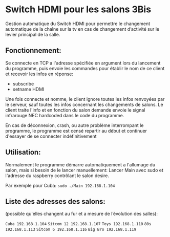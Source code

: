 # Switch HDMI pour les salons 3Bis

Gestion automatique du Switch HDMI pour permettre le changement automatique de la chaîne sur la tv en cas de changement d’activité sur le levier principal de la salle.

## Fonctionnement:

Se connecte en TCP a l'adresse spécifiée en argument lors du lancement du programme, puis envoie les commandes pour établir le nom de ce client et recevoir les infos en réponse:

- subscribe
- setname HDMI

Une fois connecte et nomme, le client ignore toutes les infos renvoyées par le serveur, sauf toutes les infos concernant les changements de salons. Le client traite l'info et en fonction du salon demande envoie le signal infrarouge NEC hardcoded dans le code du programme.

En cas de déconnexion, crash, ou autre problème interrompant le programme, le programme est censé repartir au début et continuer d'essayer de se connecter indéfinitivement 

## Utilisation: 

Normalement le programme démarre automatiquement a l'allumage du salon, mais si besoin de le lancer manuellement:
Lancer Main avec sudo et l'adresse du raspberry contrôlant le salon desire.

Par exemple pour Cuba:
`sudo ./Main 192.168.1.104`

## Liste des adresses des salons:

(possible qu'elles changent au fur et a mesure de l’évolution des salles):

`Cuba 192.168.1.104`
`Sitcom 12 192.168.1.107`
`Toys 192.168.1.110`
`80s 192.168.1.113`
`Sitcom 6 192.168.1.116`
`Big Bro 192.168.1.119`
